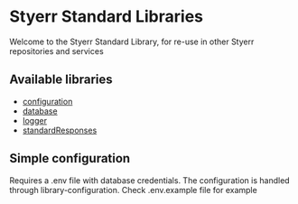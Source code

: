 # Styerr Standard Libraries

Welcome to the Styerr Standard Library, for re-use in other Styerr repositories and services

## Available libraries
- [configuration](https://github.com/styerr-development/libs/blob/master/configuration/configuration.md)
- [database](https://github.com/styerr-development/libs/blob/master/database/database.md)
- [logger](https://github.com/styerr-development/libs/blob/master/logger/logger.md)
- [standardResponses](https://github.com/styerr-development/libs/blob/master/standardResponses/standardResponses.md)


## Simple configuration

Requires a .env file with database credentials. The configuration is handled through library-configuration. Check .env.example file for example
